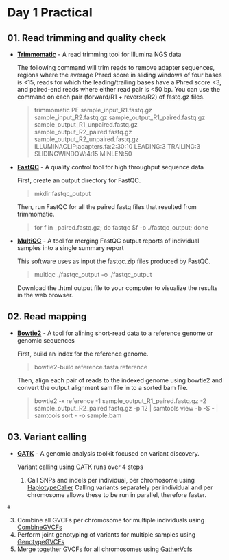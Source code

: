 # Day 1 Practical

## 01. Read trimming and quality check

* **[Trimmomatic](http://www.usadellab.org/cms/?page=trimmomatic)** - A read trimming tool for Illumina NGS data

    The following command will trim reads to remove adapter sequences, regions where the average Phred score in sliding windows of four bases is <15, reads for which the leading/trailing bases have a Phred score <3, and paired-end reads where either read pair is <50 bp. You can use the command on each pair (forward/R1 + reverse/R2) of fastq.gz files.

    > trimmomatic PE sample_input_R1.fastq.gz sample_input_R2.fastq.gz sample_output_R1_paired.fastq.gz sample_output_R1_unpaired.fastq.gz sample_output_R2_paired.fastq.gz sample_output_R2_unpaired.fastq.gz ILLUMINACLIP:adapters.fa:2:30:10 LEADING:3 TRAILING:3 SLIDINGWINDOW:4:15 MINLEN:50

* **[FastQC](http://www.bioinformatics.babraham.ac.uk/projects/fastqc/)** - A quality control tool for high throughput sequence data

    First, create an output directory for FastQC.
    > mkdir fastqc_output

    Then, run FastQC for all the paired fastq files that resulted from trimmomatic.
    > for f in _paired.fastq.gz; do fastqc $f -o ./fastqc_output; done

* **[MultiQC](https://multiqc.info)** - A tool for merging FastQC output reports of individual samples into a single summary report

    This software uses as input the fastqc.zip files produced by FastQC.
    > multiqc ./fastqc_output -o ./fastqc_output

    Download the .html output file to your computer to visualize the results in the web browser.

## 02. Read mapping

* **[Bowtie2](https://bowtie-bio.sourceforge.net/bowtie2/manual.shtml)** - A tool for alining short-read data to a reference genome or genomic sequences

    First, build an index for the reference genome.
    > bowtie2-build reference.fasta reference

    Then, align each pair of reads to the indexed genome using bowtie2 and convert the output alignment sam file in to a sorted bam file.
    > bowtie2 -x reference -1 sample_output_R1_paired.fastq.gz -2 sample_output_R2_paired.fastq.gz -p 12 | samtools view -b -S - | samtools sort - -o sample.bam

## 03. Variant calling

* **[GATK](https://gatk.broadinstitute.org/hc/en-us)** - A genomic analysis toolkit focused on variant discovery.

    Variant calling using GATK runs over 4 steps
  1. Call SNPs and indels per individual, per chromosome using [HaplotypeCaller](https://gatk.broadinstitute.org/hc/en-us/articles/360037225632-HaplotypeCaller)
    Calling variants separately per individual and per chromosome allows these to be run in parallel, therefore faster.
```
#
```
  3. Combine all GVCFs per chromosome for multiple individuals using [CombineGVCFs](https://gatk.broadinstitute.org/hc/en-us/articles/13832710975771-CombineGVCFs)
  4. Perform joint genotyping of variants for multiple samples using [GenotypeGVCFs](https://gatk.broadinstitute.org/hc/en-us/articles/13832766863259-GenotypeGVCFs)
  5. Merge together GVCFs for all chromosomes using [GatherVcfs](https://gatk.broadinstitute.org/hc/en-us/articles/13832683937435-GatherVcfs-Picard)
